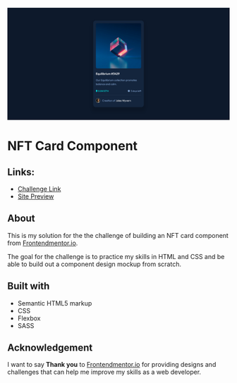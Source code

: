 ![](./images/solution-screenshot.png)

# NFT Card Component

## Links:
- [Challenge Link](https://www.frontendmentor.io/challenges/nft-preview-card-component-SbdUL_w0U)
- [Site Preview](https://robinjmm-nft-card-component.netlify.app/)

## About
This is my solution for the the challenge of building an NFT card component from [Frontendmentor.io](https://frontendmentor.io).

The goal for the challenge is to practice my skills in HTML and CSS and be able to build out a component design mockup from scratch.

## Built with
- Semantic HTML5 markup
- CSS
- Flexbox
- SASS

## Acknowledgement
I want to say **Thank you** to [Frontendmentor.io](https://frontendmentor.io) for providing designs and challenges that can help me improve my skills as a web developer. 
